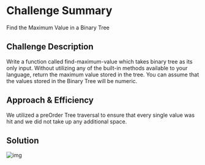 # Challenge Summary
Find the Maximum Value in a Binary Tree

## Challenge Description

Write a function called find-maximum-value which takes binary tree as its only input. Without utilizing any of the built-in methods available to your language, return the maximum value stored in the tree. You can assume that the values stored in the Binary Tree will be numeric.

## Approach & Efficiency
We utilized a preOrder Tree traversal to ensure that every single value was hit and we did not take up any additional space. 


## Solution
![img](./maximum.png)